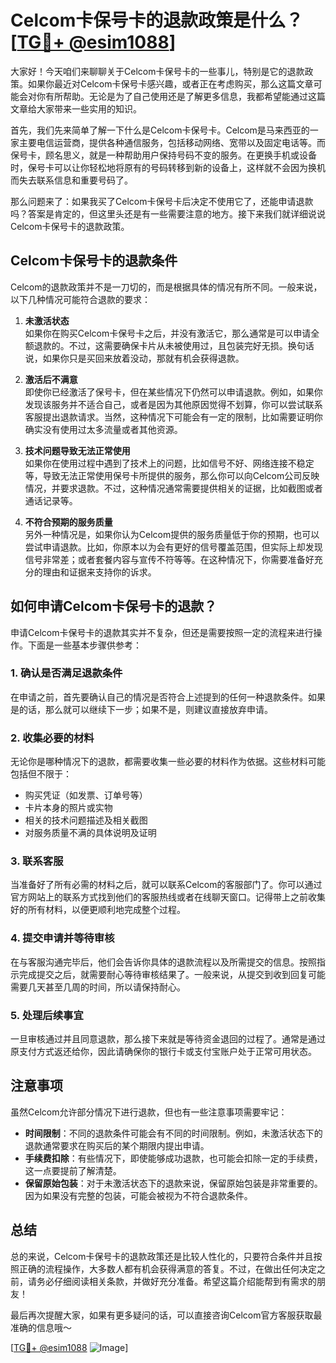 # Celcom卡保号卡的退款政策是什么？[[TG💪+ @esim1088](https://t.me/s/esim1088)]

大家好！今天咱们来聊聊关于Celcom卡保号卡的一些事儿，特别是它的退款政策。如果你最近对Celcom卡保号卡感兴趣，或者正在考虑购买，那么这篇文章可能会对你有所帮助。无论是为了自己使用还是了解更多信息，我都希望能通过这篇文章给大家带来一些实用的知识。

首先，我们先来简单了解一下什么是Celcom卡保号卡。Celcom是马来西亚的一家主要电信运营商，提供各种通信服务，包括移动网络、宽带以及固定电话等。而保号卡，顾名思义，就是一种帮助用户保持号码不变的服务。在更换手机或设备时，保号卡可以让你轻松地将原有的号码转移到新的设备上，这样就不会因为换机而失去联系信息和重要号码了。

那么问题来了：如果我买了Celcom卡保号卡后决定不使用它了，还能申请退款吗？答案是肯定的，但这里头还是有一些需要注意的地方。接下来我们就详细说说Celcom卡保号卡的退款政策。

## Celcom卡保号卡的退款条件

Celcom的退款政策并不是一刀切的，而是根据具体的情况有所不同。一般来说，以下几种情况可能符合退款的要求：

1. **未激活状态**  
   如果你在购买Celcom卡保号卡之后，并没有激活它，那么通常是可以申请全额退款的。不过，这需要确保卡片从未被使用过，且包装完好无损。换句话说，如果你只是买回来放着没动，那就有机会获得退款。

2. **激活后不满意**  
   即使你已经激活了保号卡，但在某些情况下仍然可以申请退款。例如，如果你发现该服务并不适合自己，或者是因为其他原因觉得不划算，你可以尝试联系客服提出退款请求。当然，这种情况下可能会有一定的限制，比如需要证明你确实没有使用过太多流量或者其他资源。

3. **技术问题导致无法正常使用**  
   如果你在使用过程中遇到了技术上的问题，比如信号不好、网络连接不稳定等，导致无法正常使用保号卡所提供的服务，那么你可以向Celcom公司反映情况，并要求退款。不过，这种情况通常需要提供相关的证据，比如截图或者通话记录等。

4. **不符合预期的服务质量**  
   另外一种情况是，如果你认为Celcom提供的服务质量低于你的预期，也可以尝试申请退款。比如，你原本以为会有更好的信号覆盖范围，但实际上却发现信号非常差；或者套餐内容与宣传不符等等。在这种情况下，你需要准备好充分的理由和证据来支持你的诉求。

## 如何申请Celcom卡保号卡的退款？

申请Celcom卡保号卡的退款其实并不复杂，但还是需要按照一定的流程来进行操作。下面是一些基本步骤供参考：

### 1. 确认是否满足退款条件
在申请之前，首先要确认自己的情况是否符合上述提到的任何一种退款条件。如果是的话，那么就可以继续下一步；如果不是，则建议直接放弃申请。

### 2. 收集必要的材料
无论你是哪种情况下的退款，都需要收集一些必要的材料作为依据。这些材料可能包括但不限于：
- 购买凭证（如发票、订单号等）
- 卡片本身的照片或实物
- 相关的技术问题描述及相关截图
- 对服务质量不满的具体说明及证明

### 3. 联系客服
当准备好了所有必需的材料之后，就可以联系Celcom的客服部门了。你可以通过官方网站上的联系方式找到他们的客服热线或者在线聊天窗口。记得带上之前收集好的所有材料，以便更顺利地完成整个过程。

### 4. 提交申请并等待审核
在与客服沟通完毕后，他们会告诉你具体的退款流程以及所需提交的信息。按照指示完成提交之后，就需要耐心等待审核结果了。一般来说，从提交到收到回复可能需要几天甚至几周的时间，所以请保持耐心。

### 5. 处理后续事宜
一旦审核通过并且同意退款，那么接下来就是等待资金退回的过程了。通常是通过原支付方式返还给你，因此请确保你的银行卡或支付宝账户处于正常可用状态。

## 注意事项

虽然Celcom允许部分情况下进行退款，但也有一些注意事项需要牢记：

- **时间限制**：不同的退款条件可能会有不同的时间限制。例如，未激活状态下的退款通常要求在购买后的某个期限内提出申请。
- **手续费扣除**：有些情况下，即使能够成功退款，也可能会扣除一定的手续费，这一点要提前了解清楚。
- **保留原始包装**：对于未激活状态下的退款来说，保留原始包装是非常重要的。因为如果没有完整的包装，可能会被视为不符合退款条件。

## 总结

总的来说，Celcom卡保号卡的退款政策还是比较人性化的，只要符合条件并且按照正确的流程操作，大多数人都有机会获得满意的答复。不过，在做出任何决定之前，请务必仔细阅读相关条款，并做好充分准备。希望这篇介绍能帮到有需求的朋友！

最后再次提醒大家，如果有更多疑问的话，可以直接咨询Celcom官方客服获取最准确的信息哦～  

[[TG💪+ @esim1088](https://t.me/s/esim1088) ![Image](https://i.postimg.cc/4NQfJmqS/Snipaste-2025-05-13-00-14-12.png)]